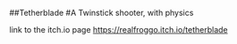 ##Tetherblade
#A Twinstick shooter, with physics

link to the itch.io page
https://realfroggo.itch.io/tetherblade
